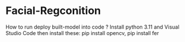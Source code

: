 # Facial-Regconition
How to run deploy built-model into code ?
Install python 3.11 and Visual Studio Code then install these: 
  pip install opencv, 
  pip install fer 
